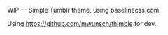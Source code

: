 WIP — Simple Tumblr theme, using baselinecss.com.

Using https://github.com/mwunsch/thimble for dev.